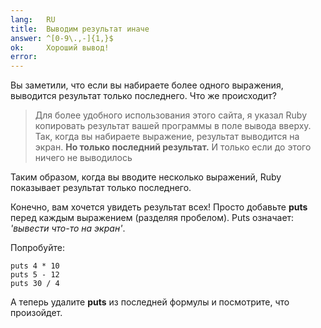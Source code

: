 ```yaml
---
lang:   RU
title:  Выводим результат иначе
answer: ^[0-9\.,-]{1,}$
ok:     Хороший вывод!
error:
---
```


Вы заметили, что если вы набираете более одного выражения, выводится результат
только последнего. Что же происходит?

> Для более удобного использования этого сайта, я указал Ruby копировать
> результат вашей программы в поле вывода вверху. Так, когда вы набираете
> выражение, результат выводится на экран. __Но только последний результат.__ И
> только если до этого ничего не выводилось

Таким образом, когда вы вводите несколько выражений, Ruby показывает результат
только последнего.

Конечно, вам хочется увидеть результат всех! Просто добавьте __puts__ перед
каждым выражением (разделяя пробелом). Puts означает: *'вывести что-то на
экран'*.

Попробуйте:

    puts 4 * 10
    puts 5 - 12
    puts 30 / 4

А теперь удалите __puts__ из последней формулы и посмотрите, что произойдет.
